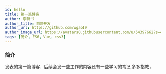 ```yaml
---
id: hello
title: 第一篇博客
author: 李锦书
author_title: 前端开发
author_url: https://github.com/wgao19
author_image_url: https://avatars0.githubusercontent.com/u/54397662?s=460&u=30dd9b2b016bc139836191e5329e53b038ce834c&v=4
tags: [简介, ES6, Vue, css3]
---
```

### 简介

发表的第一篇博客，后续会发一些工作的内容还有一些学习的笔记,多多指教，